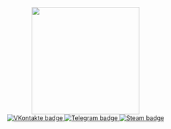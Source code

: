 <div id="header" align="center">
  <img src="https://i.giphy.com/media/v1.Y2lkPTc5MGI3NjExamxlZ3c2emF2OWFtMjlibGZ2ZHRnanR3Mm1mbzF3bG1idzIzZHk1YiZlcD12MV9pbnRlcm5hbF9naWZfYnlfaWQmY3Q9cw/SHjOSDkKZ18qOHA5B5/giphy.gif" width="250"/>
</div>

<div id="badges" align="center">
  <a href="https://vk.com/mrmeowmurk">
    <img src="https://img.shields.io/badge/VKontakte-blue?style=for-the-badge&logo=Vk&logoColor=white" alt="VKontakte badge"/>
  </a>
  <a href="https://web.telegram.org/k/#@mrMeowMurk">
    <img src="https://img.shields.io/badge/Telegram-blue?style=for-the-badge&logo=Telegram&logoColor=white&color=blue" alt="Telegram badge"/>
  </a>
  <a href="https://steamcommunity.com/id/sidorovi4ok/">
    <img src="https://img.shields.io/badge/Steam-blue?style=for-the-badge&logo=Steam&logoColor=black&color=white" alt="Steam badge"/>
  </a>
</div>

<div id="watchers" align="center">
  <img lign="center" src="https://komarev.com/ghpvc/?username=your-github-Sidorovi4ok&style=flat-square&color=blue" alt=""/>
</div>
